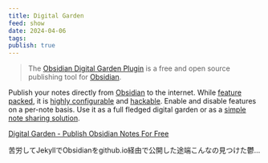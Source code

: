 ```yaml
---
title: Digital Garden
feed: show
date: 2024-04-06
tags: 
publish: true
---
```

> The [Obsidian Digital Garden Plugin](https://github.com/oleeskild/obsidian-digital-garden) is a free and open source publishing tool for [Obsidian](https://obsidian.md/).
>
Publish your notes directly from [Obsidian](https://obsidian.md/) to the internet. While [feature packed](https://dg-docs.ole.dev/features/), it is [highly configurable](https://dg-docs.ole.dev/getting-started/03-note-settings/) and [hackable](https://dg-docs.ole.dev/advanced/adding-custom-components/). Enable and disable features on a per-note basis. Use it as a full fledged digital garden or as a [simple note sharing solution](https://dg-docs.ole.dev/example-pages/simple-page/).

[Digital Garden - Publish Obsidian Notes For Free](https://dg-docs.ole.dev/)

苦労してJekyllでObsidianをgithub.io経由で公開した途端こんなの見つけた鬱…